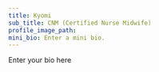 ```yaml
---
title: Kyomi
sub_title: CNM (Certified Nurse Midwife)
profile_image_path:
mini_bio: Enter a mini bio.
---
```


Enter your bio here